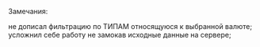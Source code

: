 Замечания:

  не дописал фильтрацию по ТИПАМ относящуюся к выбранной валюте;
  усложнил себе работу не замокав исходные данные на сервере;
